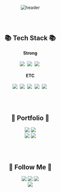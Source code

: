 <div align="center">
  
 ![header](https://capsule-render.vercel.app/api?type=Rounded&color=d5f1f6&height=150&section=header&text=🕹️JOOSEEUN%20TECH%20PORTFOLIO💻&fontColor=222d33&desc=게임개발자를%20꿈꾸는%20주세은%20입니다.😀&fontSize=30&fontAlignY=50&animation=blink&descSize=17&descAlignY=70&stroke=222d33)

 <br/> <br/>
## 📚 Tech Stack 📚</h3>
<h4 align="center"> Strong  </h5>
<img src="https://img.shields.io/badge/C++-00599C?style=flat-square&logo=cplusplus&logoColor=white"/></a>&nbsp
<img src="https://img.shields.io/badge/Window32API-009020?style=flat-square&logo=Win32&logoColor=white"/></a>&nbsp
<img src="https://img.shields.io/badge/DirectX11-FF4088?style=flat-square&logo=DirectX&logoColor=white"/></a>&nbsp
 <br>
<h4 align="center"> ETC  </h5>
<img src="https://img.shields.io/badge/Python-3776AB?style=flat-square&logo=Python&logoColor=white"/></a>&nbsp
<img src="https://img.shields.io/badge/GitHub-181717?style=flat-square&logo=GitHub&logoColor=white"/></a>&nbsp
<img src="https://img.shields.io/badge/Notion-000000?style=flat-square&logo=Notion&logoColor=white"/></a>&nbsp
<img src="https://img.shields.io/badge/OpenGL-5586A4?style=flat-square&logo=OpenGL&logoColor=white"/></a>&nbsp
<img src="https://img.shields.io/badge/OpenCV-5C3EE8?style=flat-square&logo=OpenCV&logoColor=white"/></a>&nbsp
  <br>
  <br>
  <br>
<br>
<h2 align="center">🐣 Portfolio 🐣</h3>
  <a href="https://youtu.be/qZYWshKHXmU?si=I7QHuIOAaRp40u2n"><img src="https://img.shields.io/badge/Win32API(개인)-FF0000?style=flat-square&logo=Youtube&logoColor=white&link=https://youtu.be/qZYWshKHXmU?si=I7QHuIOAaRp40u2n"/></a>
  <a href="https://youtu.be/M1ZLYeJ8Tgw?si=sjth6NZy30c3D-by"><img src="https://img.shields.io/badge/Win32API(팀)-FF9E0F?style=flat-square&logo=Youtube&logoColor=white&link=https://youtu.be/M1ZLYeJ8Tgw?si=sjth6NZy30c3D-by"/></a>
  <br>
  <a href="https://youtu.be/a4kFFGYjLXE?si=K_RBsBHvhF4mvmJh"><img src="https://img.shields.io/badge/DirectX11 3D(팀)-02458D?style=flat-square&logo=Youtube&logoColor=white&link=https://youtu.be/a4kFFGYjLXE?si=K_RBsBHvhF4mvmJh"/></a>
<a href="https://youtu.be/IaRR-lpxjYU?si=zu1Evh3awc8oXIQm"><img src="https://img.shields.io/badge/DirectX11 2D(개인)-0ABF53?style=flat-square&logo=Youtube&logoColor=white&link=https://youtu.be/IaRR-lpxjYU?si=zu1Evh3awc8oXIQm"/></a>
     <br>
    <br>
    <br>
    <br>
<h2 align="center">🌈 Follow Me 🌈</h3>
  <a href="https://blog.naver.com/joo5484"><img src="https://img.shields.io/badge/Tech%20Blog-11B48A?style=flat-square&logo=Vimeo&logoColor=white&link=https://blog.naver.com/joo5484"/></a>
  <a href="mailto:joo5484@gmail.com"><img src="https://img.shields.io/badge/Gmail-d14836?style=flat-square&logo=Gmail&logoColor=white&link=joo5484@gmail.com"/></a>
  <a href="https://www.notion.so/STUDY-NOTE-21b0598635c74c98b715c85d5d86fb60?pvs=4"><img src="https://img.shields.io/badge/Notion-000000?style=flat-square&logo=Notion&logoColor=white&link=https://www.notion.so/STUDY-NOTE-21b0598635c74c98b715c85d5d86fb60"/></a>

 <br>
<a href="https://hits.seeyoufarm.com"><img src="https://hits.seeyoufarm.com/api/count/incr/badge.svg?url=https%3A%2F%2Fgithub.com%2Fjooseeun%2Fhit-counter&count_bg=%23E400FF&title_bg=%23555555&icon=&icon_color=%23E7E7E7&title=hits&edge_flat=true"/></a>




</p>
</div>
